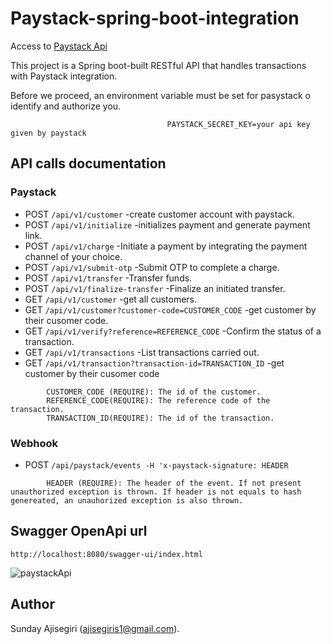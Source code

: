 # Paystack-spring-boot-integration

Access to [Paystack Api](https://paystack.com/docs/api/)

This project is a Spring boot-built RESTful API that handles transactions with Paystack integration.

Before we proceed, an environment variable must be set for pasystack o identify and authorize you.

```
                                   PAYSTACK_SECRET_KEY=your api key given by paystack
```



## API calls documentation

### Paystack
* POST ``` /api/v1/customer ```  -create customer account with paystack.
* POST ``` /api/v1/initialize ```  -initializes payment and generate payment link.
* POST ``` /api/v1/charge ```  -Initiate a payment by integrating the payment channel of your choice.
* POST ``` /api/v1/submit-otp ```  -Submit OTP to complete a charge.
* POST ``` /api/v1/transfer ```  -Transfer funds.
* POST ``` /api/v1/finalize-transfer ```  -Finalize an initiated transfer.
* GET ``` /api/v1/customer ``` -get all customers.
* GET ``` /api/v1/customer?customer-code=CUSTOMER_CODE ``` -get customer by their cusomer code.
* GET ``` /api/v1/verify?reference=REFERENCE_CODE ``` -Confirm the status of a transaction.
* GET ``` /api/v1/transactions ``` -List transactions carried out.
* GET ``` /api/v1/transaction?transaction-id=TRANSACTION_ID ``` -get customer by their cusomer code

```
        CUSTOMER_CODE (REQUIRE): The id of the customer.
        REFERENCE_CODE(REQUIRE): The reference code of the transaction.
        TRANSACTION_ID(REQUIRE): The id of the transaction.
```
### Webhook

* POST ``` /api/paystack/events -H 'x-paystack-signature: HEADER ```

```
        HEADER (REQUIRE): The header of the event. If not present unauthorized exception is thrown. If header is not equals to hash genereated, an unauhorized exception is also thrown. 
```

## Swagger OpenApi url
```
http://localhost:8080/swagger-ui/index.html 
```

![paystackApi](https://user-images.githubusercontent.com/67476155/194124507-7d148fbd-c067-48ee-bdc2-93630199223f.png)


## Author
Sunday Ajisegiri (ajisegiris1@gmail.com).
